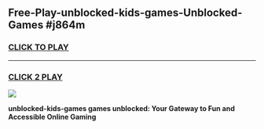
## Free-Play-unblocked-kids-games-Unblocked-Games #j864m
<h3>
<a href="https://news.freeplayer.one?title=unblocked-kids-games&ref=8M">CLICK TO PLAY</a></h3>
<hr>

<h3>
<a href="https://news.freeplayer.one?title=unblocked-kids-games&ref=8M">CLICK 2 PLAY</a>
  
</h3>

<a href="https://news.freeplayer.one?title=unblocked-kids-games&ref=8M"><img src="https://clearcache.store/games.png"></a>


**unblocked-kids-games games unblocked: Your Gateway to Fun and Accessible Online Gaming**
